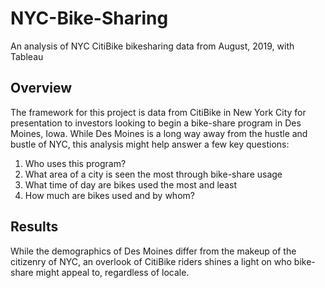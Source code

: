 # NYC-Bike-Sharing
An analysis of NYC CitiBike bikesharing data from August, 2019, with Tableau
## Overview
The framework for this project is data from CitiBike in New York City for presentation to investors looking to begin a bike-share program in Des Moines, Iowa. While Des Moines is a long way away from the hustle and bustle of NYC, this analysis might help answer a few key questions:
1. Who uses this program?
2. What area of a city is seen the most through bike-share usage
3. What time of day are bikes used the most and least
4. How much are bikes used and by whom?
## Results
While the demographics of Des Moines differ from the makeup of the citizenry of NYC, an overlook of CitiBike riders shines a light on who bike-share might appeal to, regardless of locale.
